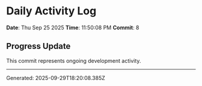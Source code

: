 # Daily Activity Log

**Date**: Thu Sep 25 2025
**Time**: 11:50:08 PM
**Commit**: 8

## Progress Update

This commit represents ongoing development activity.

---
Generated: 2025-09-29T18:20:08.385Z

